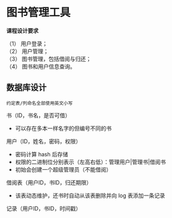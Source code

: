 # 图书管理工具

**课程设计要求**  
> 
（1） 用户登录；  
（2） 用户管理；  
（3） 图书管理，包括借阅与归还；  
（4） 图书和用户信息查询。

## 数据库设计

    约定表/列命名全部使用英文小写

书（ID，书名，是否可借）
  * 可以存在多本一样名字的但编号不同的书

用户（ID，姓名，密码，权限）
  * 密码计算 hash 后存储
  * 权限的二进制位分别表示（左高右低）：管理用户|管理书|借阅书
  * 初始会创建一个超级管理员（不能借阅）

借阅表（用户ID，书ID，归还期限）
  * 该表动态维护，还书时自动从该表删除并向 log 表添加一条记录

记录（用户ID，书ID，时间戳）
